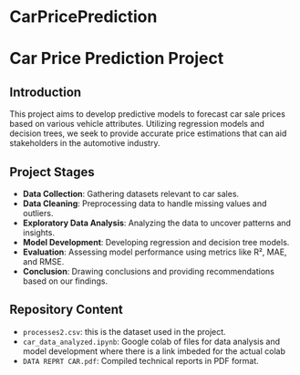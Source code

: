 # CarPricePrediction
# Car Price Prediction Project

## Introduction
This project aims to develop predictive models to forecast car sale prices based on various vehicle attributes. Utilizing regression models and decision trees, we seek to provide accurate price estimations that can aid stakeholders in the automotive industry.

## Project Stages
- **Data Collection**: Gathering datasets relevant to car sales.
- **Data Cleaning**: Preprocessing data to handle missing values and outliers.
- **Exploratory Data Analysis**: Analyzing the data to uncover patterns and insights.
- **Model Development**: Developing regression and decision tree models.
- **Evaluation**: Assessing model performance using metrics like R², MAE, and RMSE.
- **Conclusion**: Drawing conclusions and providing recommendations based on our findings.

## Repository Content
- `processes2.csv`:  this is the dataset used in the project.
- `car_data_analyzed.ipynb`: Google colab of files for data analysis and model development where there is a link imbeded for the actual colab 
- `DATA REPRT CAR.pdf`: Compiled technical reports in PDF format.
